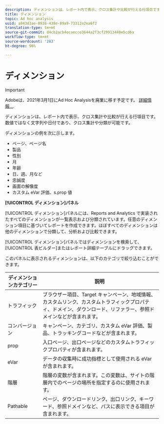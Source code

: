 ```yaml
---
description: ディメンションは、レポート内で表示、クロス集計や比較が行える行項目です。数値ではなく文字列や日付であり、クロス集計や分類が可能です。
title: ディメンション
topic: Ad hoc analysis
uuid: a843d3ae-093b-438e-89a9-73312a2ea6f2
translation-type: tm+mt
source-git-commit: d4cb2acb4ecaecce3644a2f3cf29913440e5cd6a
workflow-type: tm+mt
source-wordcount: '283'
ht-degree: 96%

---
```



# ディメンション

>[!IMPORTANT]
>
>Adobeは、2021年3月1日にAd Hoc Analysisを廃業に移す予定です。 [詳細情報...](https://adobe.ly/discoverworkspace).

ディメンションは、レポート内で表示、クロス集計や比較が行える行項目です。数値ではなく文字列や日付であり、クロス集計や分類が可能です。

ディメンションの例を次に示します。

* ページ、ページ名
* 製品
* 性別
* 月
* 年齢
* 日、週、月など
* 忠誠度
* 画面の解像度
* カスタム eVar 評価、s.prop 値

**[!UICONTROL ディメンション]パネル**

[!UICONTROL ディメンション]パネルには、Reports and Analytics で実装されたすべてのディメンションが一覧表示および分類されています。任意のディメンション項目に基づいてレポートを作成できます。ほぼすべてのディメンションは他のディメンションで分類して、分析および比較できます。

[!UICONTROL ディメンション]パネルではディメンションを検索して、[!UICONTROL 表ビルダー]またはレポート詳細テーブルにドラッグできます。

このパネルに表示されるディメンションは、以下のカテゴリで絞り込むことができます。

| ディメンションカテゴリー | 説明 |
|--- |--- |
| トラフィック | ブラウザー項目、Target キャンペーン、地域情報、カスタムリンク、カスタムトラフィックプロパティ、ドメイン、ダウンロード、リファラー、参照ドメインなどが含まれます。 |
| コンバージョン | キャンペーン、カテゴリ、カスタム eVar 評価、製品、トラッキングコードなどが含まれます。 |
| prop | 入口ページ、出口ページなどのカスタムトラフィックプロパティが含まれます。 |
| eVar | データの収集時に成功指標として使用される eVar が含まれます。 |
| 階層 | 階層の変数が含まれます。この変数は、サイトの階層内でのページの場所を指定するのに使用されます。 |
| Pathable | ページ、ダウンロードリンク、出口リンク、キーワード、参照ドメインなど、パスに表示できる項目が含まれます。 |
